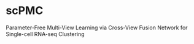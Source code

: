 # scPMC
Parameter-Free Multi-View Learning via Cross-View Fusion Network for Single-cell RNA-seq Clustering
